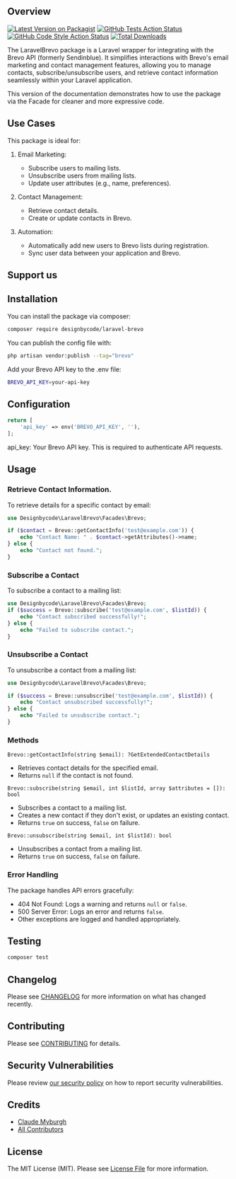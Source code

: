 ## Overview
[![Latest Version on Packagist](https://img.shields.io/packagist/v/designbycode/laravel-brevo.svg?style=flat-square)](https://packagist.org/packages/designbycode/laravel-brevo)
[![GitHub Tests Action Status](https://img.shields.io/github/actions/workflow/status/designbycode/laravel-brevo/run-tests.yml?branch=main&label=tests&style=flat-square)](https://github.com/designbycode/laravel-brevo/actions?query=workflow%3Arun-tests+branch%3Amain)
[![GitHub Code Style Action Status](https://img.shields.io/github/actions/workflow/status/designbycode/laravel-brevo/fix-php-code-style-issues.yml?branch=main&label=code%20style&style=flat-square)](https://github.com/designbycode/laravel-brevo/actions?query=workflow%3A"Fix+PHP+code+style+issues"+branch%3Amain)
[![Total Downloads](https://img.shields.io/packagist/dt/designbycode/laravel-brevo.svg?style=flat-square)](https://packagist.org/packages/designbycode/laravel-brevo)

The LaravelBrevo package is a Laravel wrapper for integrating with the Brevo API (formerly Sendinblue). It simplifies interactions with Brevo's email marketing and contact management features, allowing you to manage contacts, subscribe/unsubscribe users, and retrieve contact information seamlessly within your Laravel application.

This version of the documentation demonstrates how to use the package via the Facade for cleaner and more expressive code.


## Use Cases
This package is ideal for:
1. Email Marketing:
   * Subscribe users to mailing lists.
   * Unsubscribe users from mailing lists.
   * Update user attributes (e.g., name, preferences).

2. Contact Management:
   * Retrieve contact details.
   * Create or update contacts in Brevo.

3. Automation:
   * Automatically add new users to Brevo lists during registration.
   * Sync user data between your application and Brevo.


## Support us



## Installation

You can install the package via composer:

```bash
composer require designbycode/laravel-brevo
```

You can publish the config file with:

```bash
php artisan vendor:publish --tag="brevo" 
```

Add your Brevo API key to the .env file:

```bash
BREVO_API_KEY=your-api-key
```

## Configuration
```php
return [
    'api_key' => env('BREVO_API_KEY', ''),
];
````
api_key: Your Brevo API key. This is required to authenticate API requests.



## Usage
### Retrieve Contact Information.

To retrieve details for a specific contact by email:
```php
use Designbycode\LaravelBrevo\Facades\Brevo;

if ($contact = Brevo::getContactInfo('test@example.com')) {
    echo "Contact Name: " . $contact->getAttributes()->name;
} else {
    echo "Contact not found.";
}
```
### Subscribe a Contact
To subscribe a contact to a mailing list:

```php
use Designbycode\LaravelBrevo\Facades\Brevo;
if ($success = Brevo::subscribe('test@example.com', $listId)) {
    echo "Contact subscribed successfully!";
} else {
    echo "Failed to subscribe contact.";
}
```

### Unsubscribe a Contact
To unsubscribe a contact from a mailing list:

```php
use Designbycode\LaravelBrevo\Facades\Brevo;

if ($success = Brevo::unsubscribe('test@example.com', $listId)) {
    echo "Contact unsubscribed successfully!";
} else {
    echo "Failed to unsubscribe contact.";
}
```

### Methods
`Brevo::getContactInfo(string $email): ?GetExtendedContactDetails`
* Retrieves contact details for the specified email.
* Returns `null` if the contact is not found.

`Brevo::subscribe(string $email, int $listId, array $attributes = []): bool`
* Subscribes a contact to a mailing list.
* Creates a new contact if they don't exist, or updates an existing contact.
* Returns `true` on success, `false` on failure.

`Brevo::unsubscribe(string $email, int $listId): bool`
* Unsubscribes a contact from a mailing list.
* Returns `true` on success, `false` on failure.

### Error Handling
The package handles API errors gracefully:
* 404 Not Found: Logs a warning and returns `null` or `false`.
* 500 Server Error: Logs an error and returns `false`.
* Other exceptions are logged and handled appropriately.











## Testing

```bash
composer test
```

## Changelog

Please see [CHANGELOG](CHANGELOG.md) for more information on what has changed recently.

## Contributing

Please see [CONTRIBUTING](CONTRIBUTING.md) for details.

## Security Vulnerabilities

Please review [our security policy](../../security/policy) on how to report security vulnerabilities.

## Credits

- [Claude Myburgh](https://github.com/claudemyburgh)
- [All Contributors](../../contributors)

## License

The MIT License (MIT). Please see [License File](LICENSE.md) for more information.
